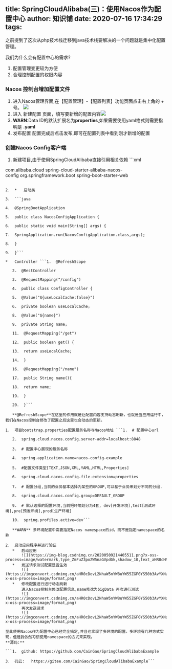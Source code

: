 
title: SpringCloudAlibaba(三)：使用Nacos作为配置中心
author: 知识铺
date: 2020-07-16 17:34:29
tags:
---
 之前提到了这次从php技术栈迁移到java技术栈要解决的一个问题就是集中化配置管理。

我们为什么会有配置中心的需求?

1.  配置管理变更较为方便
2.  合理控制配置的权限内容

### <a name="t0"></a><a name="t0"></a>Nacos 控制台增加配置文件

1.  进入Nacos管理界面,在【配置管理】-【配置列表】功能页面点击右上角的 + 号。
    ![](https://imgconvert.csdnimg.cn/aHR0cDovL2NhaW5nYW8uYW55ZGF0YS50b3AvYXNzZXRzL2ltZy9zcHJpbmdjbG91ZGFsaWJhYmEvMy9uYWNvc193ZWJfY29uZmlnX2NvbnNvbGUucG5n?x-oss-process=image/format,png)
2.  进入 新建配置 页面，填写要新增的配置内容![](https://img-blog.csdnimg.cn/20200509214305127.png?x-oss-process=image/watermark,type_ZmFuZ3poZW5naGVpdGk,shadow_10,text_aHR0cHM6Ly9ibG9nLmNzZG4ubmV0L3UwMTE1MzIxMDU=,size_16,color_FFFFFF,t_70)
3.  **WARN**:Data ID的默认扩展名为**properties**,如果需要使用yaml格式则需要指明是 **.yaml**
4.  发布配置 配置完成后点击发布,即可在配置列表中看到刚才新增的配置

### <a name="t1"></a><a name="t1"></a>创建Nacos Config客户端

1.  新建项目,由于使用SpringCloudAlibaba直接引用相关依赖 ```xml

com.alibaba.cloud spring-cloud-starter-alibaba-nacos-config org.springframework.boot spring-boot-starter-web

 ```1.  2.  创建应用主类并且实现一个HTTP接口

2.  *   启动类

3.  ```java

4.  @SpringBootApplication

5.  public class NacosConfigApplication {

6.  public static void main(String[] args) {

7.  SpringApplication.run(NacosConfigApplication.class,args);

8.  }

9.  }``` 

*   Controller ```1.  @RefreshScope

    2.  @RestController

    3.  @RequestMapping("/config")

    4.  public class ConfigController {

    5.  @Value("${useLocalCache:false}")

    6.  private boolean useLocalCache;

    8.  @Value("${name}")

    9.  private String name;

    11.  @RequestMapping("/get")

    12.  public boolean get() {

    13.  return useLocalCache;

    14.  }

    16.  @RequestMapping("/name")

    17.  public String name(){

    18.  return name;

    19.  }

    20.  }``` 

    **@RefreshScope**在这里的作用就是让配置内容支持动态刷新，也就是当应用运行中，我们在Nacos控制台修改了配置之后这里也会动态的更新。

1.  项目bootstrap.properties配置服务名称与Nacos地址 ```1.  # 配置中心url

    2.  spring.cloud.nacos.config.server-addr=localhost:8848

    3.  # 配置中心展现的服务名称

    4.  spring.application.name=nacos-config-example

    5.  #配置文件类型[TEXT,JSON,XML,YAML,HTML,Properties]

    6.  spring.cloud.nacos.config.file-extension=properties

    7.  # 配置分组,当前的业务基本选择为某些的GROUP,可以基于业务来划分不同的分组.

    8.  spring.cloud.nacos.config.group=DEFAULT_GROUP

    9.  # 默认选择的配置环境,当前把环境划分为4套, dev[开发环境],test[测试环境],pre[预发环境],prod[生产环境]

    10.  spring.profiles.active=dev``` 

    **WARN** 多环境配置中需要指定Nacos namespace的id，而不是指定namespace的名称

2.  启动应用程序并进行验证
    *   启动应用
        ![](https://img-blog.csdnimg.cn/20200509214405511.png?x-oss-process=image/watermark,type_ZmFuZ3poZW5naGVpdGk,shadow_10,text_aHR0cHM6Ly9ibG9nLmNzZG4ubmV0L3UwMTE1MzIxMDU=,size_16,color_FFFFFF,t_70)
    *   发送请求测试配置是否生效
        ![](https://imgconvert.csdnimg.cn/aHR0cDovL2NhaW5nYW8uYW55ZGF0YS50b3AvYXNzZXRzL2ltZy9zcHJpbmdjbG91ZGFsaWJhYmEvMy9uYWNvc193ZWJfY29uZmlnX3Rlc3QucG5n?x-oss-process=image/format,png)
    *   修改配置进行进行动态刷新
        进入Nacos控制台修改配置信息,name修改为bigData 再次进行测试
        ![](https://imgconvert.csdnimg.cn/aHR0cDovL2NhaW5nYW8uYW55ZGF0YS50b3AvYXNzZXRzL2ltZy9zcHJpbmdjbG91ZGFsaWJhYmEvMy9uYWNvc193ZWJfY29uZmlnX3JlZnJlc2gucG5n?x-oss-process=image/format,png)
        再次发送请求
        ![](https://imgconvert.csdnimg.cn/aHR0cDovL2NhaW5nYW8uYW55ZGF0YS50b3AvYXNzZXRzL2ltZy9zcHJpbmdjbG91ZGFsaWJhYmEvMy9uYWNvc193ZWJfY29uZmlnX3Rlc3RfcmVmcmVzaC5wbmc?x-oss-process=image/format,png)

至此使用Nacos作为配置中心已经完全搞定,并且也实现了多环境的配置。多环境有几种方式实现，但是我依然习惯使用namespace的方式来实现。
**源码:**

 ```1.  github: https://github.com/CainGao/SpringCloudAlibabaExample 

3.  码云:   https://gitee.com/CainGao/SpringCloudAlibabaExample```

